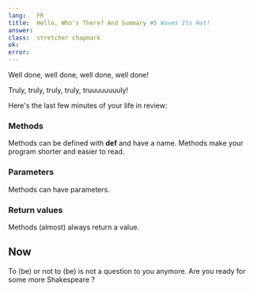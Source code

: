 ```yaml
---
lang:   FR
title:  Hello, Who's There? And Summary #5 Waves Its Hat!
answer:
class:  stretcher chapmark
ok:
error:
---
```


Well done, well done, well done, well done!

Truly, truly, truly, truly, truuuuuuuuly!

Here's the last few minutes of your life in review:

### Methods
Methods can be defined with __def__ and have a name. Methods make your program shorter
and easier to read.

### Parameters
Methods can have parameters.

### Return values
Methods (almost) always return a value.

## Now
To (be) or not to (be) is not a question to you anymore. Are you ready for some more Shakespeare ?
